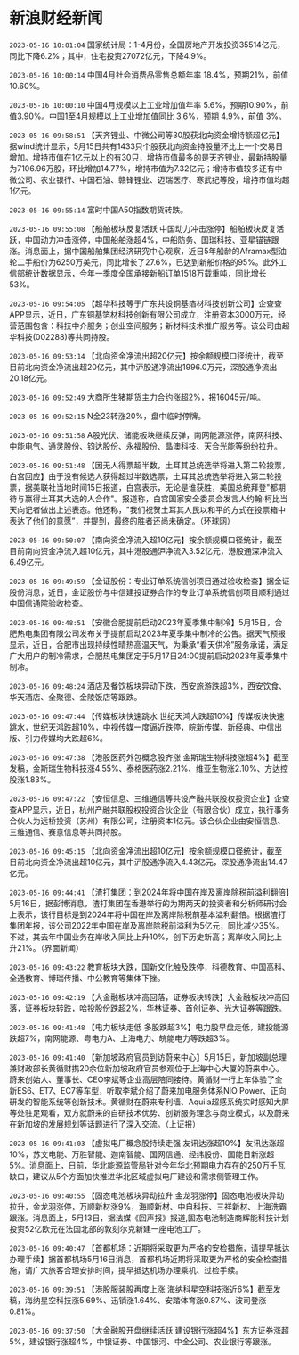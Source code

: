 # 新浪财经新闻
`2023-05-16 10:01:04` 国家统计局：1-4月份，全国房地产开发投资35514亿元，同比下降6.2%；其中，住宅投资27072亿元，下降4.9%。

`2023-05-16 10:00:14` 中国4月社会消费品零售总额年率 18.4%，预期21%，前值10.60%。

`2023-05-16 10:00:10` 中国4月规模以上工业增加值年率 5.6%，预期10.90%，前值3.90%。中国1至4月规模以上工业增加值同比 3.6%，预期 4.9%，前值 3%。

`2023-05-16 09:58:51` 【天齐锂业、中微公司等30股获北向资金增持额超亿元】据wind统计显示，5月15日共有1433只个股获北向资金持股量环比上一个交易日增加。增持市值在1亿元以上的有30只，增持市值最多的是天齐锂业，最新持股量为7106.96万股，环比增加14.77%，增持市值为7.32亿元；增持市值较多还有中微公司、农业银行、中国石油、赣锋锂业、迈瑞医疗、寒武纪等股，增持市值均超1亿元。

`2023-05-16 09:55:14` 富时中国A50指数期货转跌。

`2023-05-16 09:55:08` 【船舶板块反复活跃 中国动力冲击涨停】船舶板块反复活跃，中国动力冲击涨停，中国船舶涨超4%，中船防务、国瑞科技、亚星锚链跟涨。消息面上，据中国船舶集团经济研究中心观察，近日5年船龄的Aframax型油轮二手船价为6250万美元，同比增长了27.6%，已达到新船价格的95%。此外工信部统计数据显示，今年一季度全国承接新船订单1518万载重吨，同比增长53%。

`2023-05-16 09:54:05` 【超华科技等于广东共设铜基箔材科技创新公司】企查查APP显示，近日，广东铜基箔材科技创新有限公司成立，注册资本3000万元，经营范围包含：科技中介服务；创业空间服务；新材料技术推广服务等。该公司由超华科技(002288)等共同持股。

`2023-05-16 09:53:14` 【北向资金净流出超20亿元】按余额规模口径统计，截至目前北向资金净流出超20亿元，其中沪股通净流出1996.0万元，深股通净流出20.18亿元。

`2023-05-16 09:52:49`  大商所生猪期货主力合约涨超2%，报16045元/吨。

`2023-05-16 09:52:15` N金23转涨20%，盘中临时停牌。

`2023-05-16 09:51:58` A股光伏、储能板块继续反弹，南网能源涨停，南网科技、中能电气、通灵股份、钧达股份、永福股份、晶澳科技、天合光能等纷纷拉升。

`2023-05-16 09:51:48` 【因无人得票超半数，土耳其总统选举将进入第二轮投票，白宫回应】由于没有候选人获得超过半数选票，土耳其总统选举将进入第二轮投票，据美联社当地时间15日报道，白宫表示，无论是谁获胜，美国总统拜登"都期待与赢得土耳其大选的人合作"。报道称，白宫国家安全委员会发言人约翰·柯比当天向记者做出上述表态。他还称，"我们祝贺土耳其人民以和平的方式在投票箱中表达了他们的意愿”，并提到，最终的胜者还尚未确定。（环球网）

`2023-05-16 09:50:07` 【南向资金净流入超10亿元】按余额规模口径统计，截至目前南向资金净流入超10亿元，其中港股通沪净流入3.52亿元，港股通深净流入6.49亿元。

`2023-05-16 09:49:59` 【金证股份：专业订单系统信创项目通过验收检查】据金证股份消息，近日，金证股份与中信建投证券合作的专业订单系统信创项目顺利通过中国信通院验收检查。

`2023-05-16 09:48:51` 【安徽合肥提前启动2023年夏季集中制冷】5月15日，合肥热电集团有限公司发布关于提前启动2023年夏季集中制冷的公告。据天气预报显示，近日，合肥市出现持续性晴热高温天气，为秉承“看天供冷”服务承诺，满足广大用户的制冷需求，合肥热电集团定于5月17日24:00提前启动2023年夏季集中制冷。

`2023-05-16 09:48:24` 酒店及餐饮板块异动下跌，西安旅游跌超3%，西安饮食、华天酒店、全聚德、金陵饭店等跟跌。

`2023-05-16 09:47:44` 【传媒板块快速跳水 世纪天鸿大跌超10%】传媒板块快速跳水，世纪天鸿跌超10%，中视传媒一度逼近跌停，皖新传媒、新经典、中信出版、引力传媒均大跌超6%。

`2023-05-16 09:47:38` 【港股医药外包概念股齐涨 金斯瑞生物科技涨超4%】截至发稿，金斯瑞生物科技涨4.55%、泰格医药涨2.21%、维亚生物涨2.10%、方达控股涨1.83%。

`2023-05-16 09:47:22` 【安恒信息、三维通信等共设产融共联股权投资企业】企查查APP显示，近日，杭州产融共联股权投资合伙企业（有限合伙）成立，执行事务合伙人为远桥投资（苏州）有限公司，注册资本1亿元。该合伙企业由安恒信息、三维通信、赛意信息等共同持股。

`2023-05-16 09:45:15` 【北向资金净流出超10亿元】按余额规模口径统计，截至目前北向资金净流出超10亿元，其中沪股通净流入4.43亿元，深股通净流出14.47亿元。

`2023-05-16 09:44:41` 【渣打集团：到2024年将中国在岸及离岸除税前溢利翻倍】5月16日，据彭博消息，渣打集团在香港举行的为期两天的投资者和分析师研讨会上表示，该行目标是到2024年将中国在岸及离岸除税前基本溢利翻倍。根据渣打集团年报，该公司2022年中国在岸及离岸除税前溢利为5亿元，同比减少35%。不过，其去年中国业务在岸收入同比上升10%，创下历史新高；离岸收入同比上升21%。（界面新闻）

`2023-05-16 09:43:22` 教育板块大跌，国新文化触及跌停，科德教育、中国高科、全通教育、博瑞传播、中公教育等集体下挫。

`2023-05-16 09:42:19` 【大金融板块冲高回落，证券板块转跌】大金融板块冲高回落，证券板块转跌，哈投股份跌超2%，华林证券、首创证券、光大证券等跟跌。

`2023-05-16 09:41:48` 【电力板块走低 多股跌超3%】电力股早盘走低，建投能源跌超7%，南网能源、粤电力A、上海电力、皖能电力等跌超3%。

`2023-05-16 09:41:40` 【新加坡政府官员到访蔚来中心】5月15日，新加坡副总理兼财政部长黄循财携20余位新加坡政府官员参观位于上海中心大厦的蔚来中心。蔚来创始人、董事长、CEO李斌等企业高层陪同接待。黄循财一行上车体验了全新ES6、ET7、EC7等车型，听取李斌介绍了蔚来加电服务体系NIO Power、正向研发的智能系统等创新技术。黄循财在蔚来专利墙、Aquila超感系统实时感知大屏等处驻足观看，双方就蔚来的自研技术优势、创新服务理念与商业模式，以及蔚来在新加坡的发展规划等话题进行了深入交流。（上证报）

`2023-05-16 09:41:03` 【虚拟电厂概念股持续走强 友讯达涨超10%】友讯达涨超10%，苏文电能、万胜智能、迦南智能、国网信通、经纬股份、国能日新涨超5%。消息面上，日前，华北能源监管局针对今年华北预期电力存在的250万千瓦缺口，建议从5个方面加快推进华北区域虚拟电厂建设和需求侧管理工作。

`2023-05-16 09:40:55` 【固态电池板块异动拉升 金龙羽涨停】固态电池板块异动拉升，金龙羽涨停，万顺新材涨9%，海顺新材、中自科技、三祥新材、上海洗霸跟涨。消息面上，5月13日，据法媒《回声报》报道,固态电池制造商辉能科技计划投资52亿欧元在法国北部的敦刻尔克新建一座电池工厂。

`2023-05-16 09:40:47` 【首都机场：近期将采取更为严格的安检措施，请提早抵达办理手续】据首都机场5月16日消息，首都机场近期将采取更为严格的安全检查措施，请广大旅客合理安排时间，提早抵达机场办理乘机、过检手续。

`2023-05-16 09:39:51` 【港股服装股再度上涨 海纳科星空科技涨近6%】截至发稿，海纳星空科技涨5.69%、迅销涨1.64%、安踏体育涨0.87%、波司登涨0.81%。

`2023-05-16 09:37:50` 【大金融股开盘继续活跃 建设银行涨超4%】东方证券涨超5%，建设银行涨超4%，中银证券、中国银河、中金公司、农业银行等跟涨。

